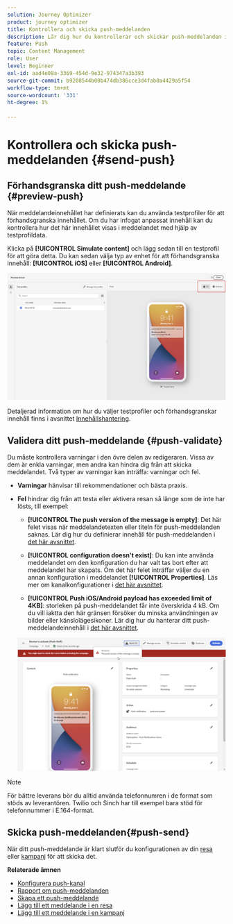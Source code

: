 ```yaml
---
solution: Journey Optimizer
product: journey optimizer
title: Kontrollera och skicka push-meddelanden
description: Lär dig hur du kontrollerar och skickar push-meddelanden i Journey Optimizer
feature: Push
topic: Content Management
role: User
level: Beginner
exl-id: aad4e08a-3369-454d-9e32-974347a3b393
source-git-commit: b9208544b08b474db386cce3d4fab0a4429a5f54
workflow-type: tm+mt
source-wordcount: '331'
ht-degree: 1%

---
```


# Kontrollera och skicka push-meddelanden {#send-push}

## Förhandsgranska ditt push-meddelande {#preview-push}

När meddelandeinnehållet har definierats kan du använda testprofiler för att förhandsgranska innehållet. Om du har infogat anpassat innehåll kan du kontrollera hur det här innehållet visas i meddelandet med hjälp av testprofildata.

Klicka på **[!UICONTROL Simulate content]** och lägg sedan till en testprofil för att göra detta. Du kan sedan välja typ av enhet för att förhandsgranska innehåll: **[!UICONTROL iOS]** eller **[!UICONTROL Android]**.

![](assets/push_preview_3.png)

Detaljerad information om hur du väljer testprofiler och förhandsgranskar innehåll finns i avsnittet [Innehållshantering](../content-management/preview-test.md).

## Validera ditt push-meddelande {#push-validate}

Du måste kontrollera varningar i den övre delen av redigeraren. Vissa av dem är enkla varningar, men andra kan hindra dig från att skicka meddelandet. Två typer av varningar kan inträffa: varningar och fel.

* **Varningar** hänvisar till rekommendationer och bästa praxis.

* **Fel** hindrar dig från att testa eller aktivera resan så länge som de inte har lösts, till exempel:

   * **[!UICONTROL The push version of the message is empty]**: Det här felet visas när meddelandetexten eller titeln för push-meddelanden saknas. Lär dig hur du definierar innehåll för push-meddelanden i [det här avsnittet](create-push.md).

   * **[!UICONTROL configuration doesn't exist]**: Du kan inte använda meddelandet om den konfiguration du har valt tas bort efter att meddelandet har skapats. Om det här felet inträffar väljer du en annan konfiguration i meddelandet **[!UICONTROL Properties]**. Läs mer om kanalkonfigurationer i [det här avsnittet](../configuration/channel-surfaces.md).

   * **[!UICONTROL Push iOS/Android payload has exceeded limit of 4KB]**: storleken på push-meddelandet får inte överskrida 4 kB. Om du vill iaktta den här gränsen försöker du minska användningen av bilder eller känslolägesikoner. Lär dig hur du hanterar ditt push-meddelandeinnehåll i [det här avsnittet](../push/create-push.md).

  ![](assets/push_alert.png)


>[!NOTE]
>
> För bättre leverans bör du alltid använda telefonnumren i de format som stöds av leverantören. Twilio och Sinch har till exempel bara stöd för telefonnummer i E.164-format.

## Skicka push-meddelanden{#push-send}

När ditt push-meddelande är klart slutför du konfigurationen av din [resa](../building-journeys/journey-gs.md) eller [kampanj](../campaigns/create-campaign.md) för att skicka det.

**Relaterade ämnen**

* [Konfigurera push-kanal](push-configuration.md)
* [Rapport om push-meddelanden](../reports/journey-global-report.md#push-global)
* [Skapa ett push-meddelande](create-push.md)
* [Lägg till ett meddelande i en resa](../building-journeys/journeys-message.md)
* [Lägg till ett meddelande i en kampanj](../campaigns/create-campaign.md)

